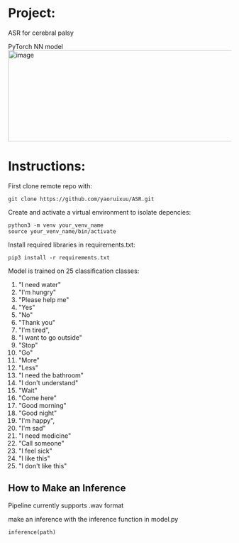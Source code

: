 # Project:
ASR for cerebral palsy

PyTorch NN model
<img width="1025" height="205" alt="image" src="https://github.com/user-attachments/assets/38971a53-c87b-44b9-9868-183f004344c2" />


# Instructions:

First clone remote repo with:
```
git clone https://github.com/yaoruixuu/ASR.git
```

Create and activate a virtual environment to isolate depencies:
```
python3 -m venv your_venv_name
source your_venv_name/bin/activate
```

Install required libraries in requirements.txt:
```
pip3 install -r requirements.txt
```

Model is trained on 25 classification classes:
1. "I need water"
2. "I'm hungry"
3. "Please help me"
4. "Yes"
5. "No"
6. "Thank you"
7. "I'm tired",
8. "I want to go outside"
9. "Stop"
10. "Go"
11. "More"
12. "Less"
13. "I need the bathroom"
14. "I don't understand"
15. "Wait"
16. "Come here"
17. "Good morning"
18. "Good night"
19. "I'm happy",
20. "I'm sad"
21. "I need medicine"
22. "Call someone"
23. "I feel sick"
24. "I like this"
25. "I don't like this"

## How to Make an Inference
Pipeline currently supports .wav format

make an inference with the inference function in  model.py
```
inference(path)
```
